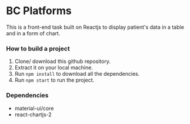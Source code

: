 # BC Platforms

This is a front-end task built on Reactjs to display patient's data in a table and in a form of chart.

### How to build a project

1. Clone/ download this github repository.
2. Extract it on your local machine.
3. Run `npm install` to download all the dependencies.
4. Run `npm start` to run the project.

### Dependencies

* material-ui/core
* react-chartjs-2
